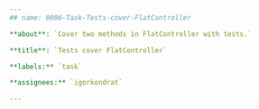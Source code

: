 ```yaml
---
## name: 0006-Task-Tests-cover-FlatController

**about**: `Cover two methods in FlatController with tests.`

**title**: `Tests cover FlatController`

**labels:** `task`

**assignees:** `igorkondrat`

---
```

